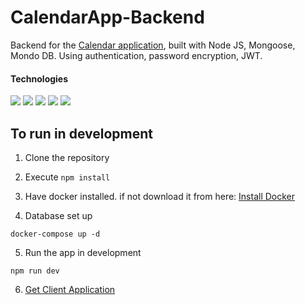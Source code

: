 # CalendarApp-Backend

Backend for the [Calendar application](https://github.com/ralfId/CalendarApp), built with Node JS, Mongoose, Mondo DB. Using authentication, password encryption, JWT.


#### Technologies
 ![](https://img.shields.io/badge/JavaScript-323330?style=for-the-badge&logo=javascript&logoColor=F7DF1E)  ![](https://img.shields.io/badge/Heroku-430098?style=for-the-badge&logo=heroku&logoColor=white) ![](https://img.shields.io/badge/Node.js-339933?style=for-the-badge&logo=nodedotjs&logoColor=white) ![](https://img.shields.io/badge/JWT-000000?style=for-the-badge&logo=JSON%20web%20tokens&logoColor=white)  ![](https://img.shields.io/badge/MongoDB-4EA94B?style=for-the-badge&logo=mongodb&logoColor=white) 

## To run in development

1. Clone the repository
2. Execute  ```npm install```
3. Have docker installed. if not download it from here: [Install Docker](https://docs.docker.com/get-docker/)

4. Database set up
```
docker-compose up -d
```
5. Run the app in development
```
npm run dev
```

6. [Get Client Application](https://github.com/ralfId/CalendarApp)